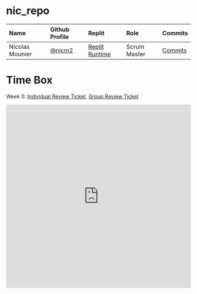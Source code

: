 # nic_repo 

Name | Github Profile | Replit | Role | Commits |
| :---- | :---- | :---- | :---- | :---- |
| Nicolas Mounier | [@nicm2](https://github.com/nicm2) | [Replit Runtime](https://replit.com/@nicm21/nicrepo-3) | Scrum Master | [Commits](https://github.com/Reem57/n224-too/graphs/contributors) |

# Time Box 

Week 0: [Individual Review Ticket](https://github.com/nicm2/nic_repo/issues/1), [Group Review Ticket](https://github.com/Reem57/n224-too/issues/1)
<iframe frameborder="0" width="100%" height="500px" src="https://replit.com/@nicm21/nicrepo-3?embed=true"></iframe>
